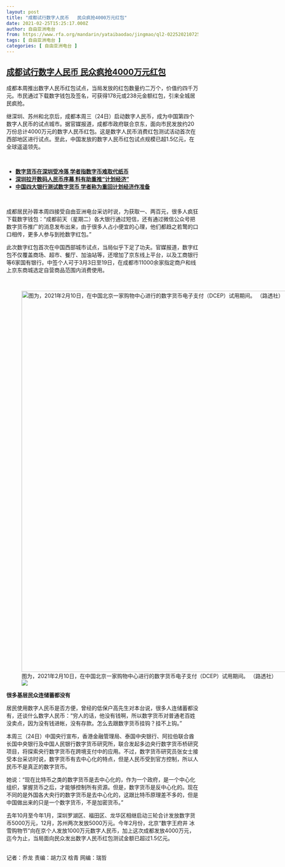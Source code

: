 ```yaml
---
layout: post
title: "成都试行数字人民币   民众疯抢4000万元红包"
date: 2021-02-25T15:25:17.000Z
author: 自由亚洲电台
from: https://www.rfa.org/mandarin/yataibaodao/jingmao/ql2-02252021072520.html
tags: [ 自由亚洲电台 ]
categories: [ 自由亚洲电台 ]
---
```

<!--1614266717000-->
[成都试行数字人民币   民众疯抢4000万元红包](https://www.rfa.org/mandarin/yataibaodao/jingmao/ql2-02252021072520.html)
------

<div>
<p>成都本周推出数字人民币红包试点，当局发放的红包数量约二万个，价值约四千万元。市民通过下载数字钱包及签名，可获得178元或238元金额红包，引来全城居民疯抢。</p><p>继深圳、苏州和北京后，成都本周三（24日）启动数字人民币，成为中国第四个数字人民币的试点城市。据官媒报道，成都市政府联合京东，面向市民发放约20万份总计4000万元的数字人民币红包。这是数字人民币消费红包测试活动首次在西部地区进行试点。至此，中国发放的数字人民币红包试点规模已超1.5亿元，在全球遥遥领先。</p><p><br/></p><ul><li><strong><a href="https://www.rfa.org/mandarin/yataibaodao/jingmao/QL-10212020055806.html">数字货币在深圳受冷落 学者指数字币难取代纸币 </a></strong></li><li><strong><a href="https://www.rfa.org/mandarin/yataibaodao/jingmao/gf2-10092020085802.html">深圳拉开数码人民币序幕 料有助重推“计划经济”</a></strong></li><li><a href="https://www.rfa.org/mandarin/yataibaodao/ql1-08172020060447.html"><strong>中国四大银行测试数字货币 学者称为重回计划经济作准备</strong></a></li></ul><p><br/></p><p>成都居民孙蓉本周四接受自由亚洲电台采访时说，为获取一、两百元，很多人疯狂下载数字钱包：“成都前天（星期二）各大银行通过短信，还有通过微信公众号把数字货币推广的消息发布出来，由于很多人占小便宜的心理，他们都趋之若鹜的口口相传，更多人参与到抢数字红包。”</p><p>此次数字红包首次在中国西部城市试点，当局似乎下足了功夫。官媒报道，数字红包不仅覆盖商场、超市、餐厅、加油站等，还增加了京东线上平台，以及工商银行等6家国有银行。中签个人可于3月3日至19日，在成都市11000余家指定商户和线上京东商城选定自营商品范围内消费使用。<br/><strong></strong></p><p><br/></p><p><figure class="image-richtext image-inline captioned" style="width:1500px;"><img alt="图为，2021年2月10日，在中国北京一家购物中心进行的数字货币电子支付（DCEP）试用期间。 （路透社）" height="1001" src="https://www.rfa.org/mandarin/yataibaodao/jingmao/ql2-02252021072520.html/2021-02-10t102622z_686301337_rc2mpl9xvup5_rtrmadp_3_china-currency-digital.jpg/@@images/09ec03a1-7429-4a1c-8ac4-84ffd2fd4c73.jpeg" title="2021-02-10T102622Z_686301337_RC2MPL9XVUP5_RTRMADP_3_CHINA-CURRENCY-DIGITAL.jpg" width="1500"/><figcaption class="image-caption">图为，2021年2月10日，在中国北京一家购物中心进行的数字货币电子支付（DCEP）试用期间。 （路透社）</figcaption><small></small><div id="zoomattribute"><a data-caption="图为，2021年2月10日，在中国北京一家购物中心进行的数字货币电子支付（DCEP）试用期间。 （路透社）" data-fancybox="" href="https://www.rfa.org/mandarin/yataibaodao/jingmao/ql2-02252021072520.html/2021-02-10t102622z_686301337_rc2mpl9xvup5_rtrmadp_3_china-currency-digital.jpg" id="single_image" title="图为，2021年2月10日，在中国北京一家购物中心进行的数字货币电子支付（DCEP）试用期间。 （路透社）"><img src="/++plone++rfa-resources/img/icon-zoom.png"/></a></div></figure></p><p><strong>很多基层民众连储蓄都没有</strong></p><p>居民使用数字人民币是否方便，曾经的低保户高先生对本台说，很多人连储蓄都没有，还谈什么数字人民币：“穷人的话，他没有钱啊，所以数字货币对普通老百姓没卖点，因为没有钱进帐，没有存款。怎么去跟数字货币挂钩？挂不上钩。”</p><p>本周三（24日）中国央行宣布，香港金融管理局、泰国中央银行、阿拉伯联合酋长国中央银行及中国人民银行数字货币研究所，联合发起多边央行数字货币桥研究项目，将探索央行数字货币在跨境支付中的应用。不过，数字货币研究员张女士接受本台采访时说，数字货币有去中心化的特点，但是人民币受到官方控制，所以人民币不是真正的数字货币。</p><p>她说：“现在比特币之类的数字货币是去中心化的，作为一个政府，是一个中心化组织，掌握货币之后，才能够控制所有资源。但是，数字货币是反中心化的。现在不同的是外国各大央行的数字货币是去中心化的，这跟比特币原理差不多的，但是中国做出来的只是一个数字货币，不是加密货币。”</p><p>去年10月至今年1月，深圳罗湖区、福田区、龙华区相继启动三轮合计发放数字货币5000万元，12月，苏州两次发放5000万元。今年2月份，北京“数字王府井 冰雪购物节”向在京个人发放1000万元数字人民币，加上这次成都发放4000万元，迄今为止，当局面向民众发出数字人民币红包测试金额已超过1.5亿元。</p><p><br/>记者：乔龙 责编：胡力汉 梒青 网编：瑞哲</p>
</div>
